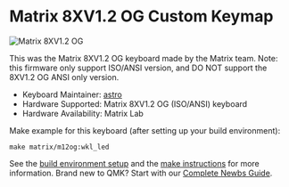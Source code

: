 # Matrix 8XV1.2 OG Custom Keymap

![Matrix 8XV1.2 OG](https://raw.githubusercontent.com/yulei/qmk_webusb_tool/master/public/m12og.jpg)

This was the Matrix 8XV1.2 OG keyboard made by the Matrix team. Note: this firmware only support ISO/ANSI version,
and DO NOT support the 8XV1.2 OG ANSI only version.

* Keyboard Maintainer: [astro](https://github.com/yulei)
* Hardware Supported: Matrix 8XV1.2 OG (ISO/ANSI) keyboard
* Hardware Availability: Matrix Lab

Make example for this keyboard (after setting up your build environment):

    make matrix/m12og:wkl_led

See the [build environment setup](https://docs.qmk.fm/#/getting_started_build_tools) and the [make instructions](https://docs.qmk.fm/#/getting_started_make_guide) for more information. Brand new to QMK? Start with our [Complete Newbs Guide](https://docs.qmk.fm/#/newbs).
